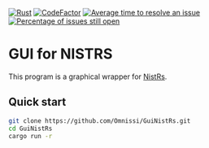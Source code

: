 [![Rust](https://github.com/Omnissi/GuiNistRs/actions/workflows/rust.yml/badge.svg)](https://github.com/Omnissi/GuiNistRs/actions/workflows/rust.yml)
[![CodeFactor](https://www.codefactor.io/repository/github/omnissi/GuiNistRs/badge)](https://www.codefactor.io/repository/github/omnissi/GuiNistRs)
[![Average time to resolve an issue](https://isitmaintained.com/badge/resolution/Omnissi/GuiNistRs.svg)](https://isitmaintained.com/project/Omnissi/GuiNistRs "Average time to resolve an issue")
[![Percentage of issues still open](https://isitmaintained.com/badge/open/Omnissi/GuiNistRs.svg)](https://isitmaintained.com/project/Omnissi/GuiNistRs "Percentage of issues still open")

# GUI for NISTRS
This program is a graphical wrapper for [NistRs](https://github.com/Omnissi/NISTRS).

## Quick start
```bash
git clone https://github.com/Omnissi/GuiNistRs.git
cd GuiNistRs
cargo run -r
```
